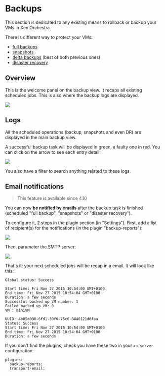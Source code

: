 # Backups

This section is dedicated to any existing means to rollback or backup your VMs in Xen Orchestra.

There is different way to protect your VMs:

* [full backups](full_backups.md)
* [snapshots](rolling_snapshots.md)
* [delta backups](delta_backups.md) (best of both previous ones)
* [disaster recovery](disaster_recovery.md)

## Overview

This is the welcome panel on the backup view. It recaps all existing scheduled jobs. This is also where the backup logs are displayed.

![](https://xen-orchestra.com/blog/content/images/2015/11/backupoverview.png)

## Logs

All the scheduled operations (backup, snapshots and even DR) are displayed in the main backup view.

A successful backup task will be displayed in green, a faulty one in red. You can click on the arrow to see each entry detail:

![](https://xen-orchestra.com/blog/content/images/2015/11/logs_initial.png)

You also have a filter to search anything related to these logs.

## Email notifications

> This feature is available since 4.10


You can now **be notified by emails** after the backup task is finished (scheduled "full backup", "snapshots" or "disaster recovery").

To configure it, 2 steps in the plugin section (in "Settings"). First, add a list of recipient(s) for the notifications (in the plugin "backup-reports"):

![](https://xen-orchestra.com/blog/content/images/2015/11/backup-reports.png)

Then, parameter the SMTP server:

![](https://xen-orchestra.com/blog/content/images/2015/11/emailtransport.png)

That's it: your next scheduled jobs will be recap in a email. It will look like this:

```
Global status: Success

Start time: Fri Nov 27 2015 10:54:00 GMT+0100
End time: Fri Nov 27 2015 10:54:04 GMT+0100
Duration: a few seconds
Successful backed up VM number: 1
Failed backed up VM: 0
VM : miniVM

UUID: 4b85a038-6fd1-30f0-75c6-8440121d8faa
Status: Success
Start time: Fri Nov 27 2015 10:54:00 GMT+0100
End time: Fri Nov 27 2015 10:54:04 GMT+0100
Duration: a few seconds

```

If you don't find the plugins, check you have these two in your `xo-server` configuration:

```
plugins:
  backup-reports:
  transport-email:
```